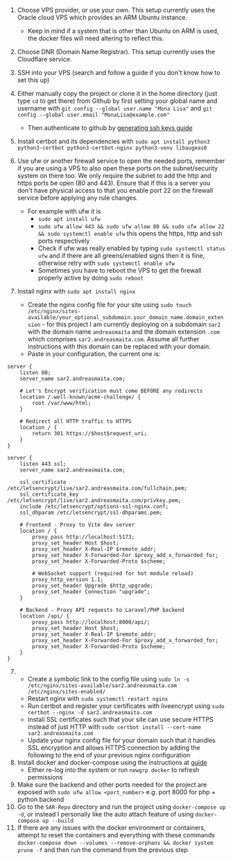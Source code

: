 1. Choose VPS provider, or use your own. This setup currently uses the Oracle cloud VPS which provides an ARM Ubuntu instance.
    - Keep in mind if a system that is other than Ubuntu on ARM is used, the docker files will need altering to reflect this.

2. Choose DNR (Domain Name Registrar). This setup currently uses the Cloudflare service.

3. SSH into your VPS (search and follow a guide if you don't know how to set this up)

4. Either manually copy the project or clone it in the home directory (just type `cd` to get there) from Github by first setting your global name and username with `git config --global user.name "Mona Lisa"` and `git config --global user.email "MonaLisa@example.com"`
    - Then authenticate to github by [generating ssh keys guide](https://docs.github.com/en/authentication/connecting-to-github-with-ssh/adding-a-new-ssh-key-to-your-github-account)
5. Install certbot and its dependencies with `sudo apt install python3 python3-certbot python3-certbot-nginx python3-venv libaugeas0`
6. Use ufw or another firewall service to open the needed ports, remember if you are using a VPS to also open these ports on the subnet/security system on there too. We only require the subnet to add the http and https ports be open (80 and 443). Ensure that if this is a server you don't have physical access to that you enable port 22 on the firewall service before applying any rule changes.
    - For example with ufw it is     
        - `sudo apt install ufw`
        - `sudo ufw allow 443 && sudo ufw allow 80 && sudo ufw allow 22 && sudo systemctl enable ufw` this opens the https, http and ssh ports respectively
        - Check if ufw was really enabled by typing `sudo systemctl status ufw` and if there are all greens/enabled signs then it is fine, otherwise retry with `sudo systemctl enable ufw`
        - Sometimes you have to reboot the VPS to get the firewall properly active by doing `sudo reboot` 
7. Install nginx with `sudo apt install nginx`
    - Create the nginx config file for your site using `sudo touch /etc/nginx/sites-available/your_optional_subdomain.your_domain_name.domain_extension` - for this project I am currently deploying on a subdomain `sar2` with the domain name `andreasmaita` and the domain extension `.com` which comprises `sar2.andreasmaita.com`. Assume all further instructions with this domain can be replaced with your domain.
    - Paste in your configuration, the current one is:
```
server {
    listen 80;
    server_name sar2.andreasmaita.com;
    
    # Let's Encrypt verification must come BEFORE any redirects
    location /.well-known/acme-challenge/ {
        root /var/www/html;
    }

    # Redirect all HTTP traffic to HTTPS
    location / {
        return 301 https://$host$request_uri;
    }
}

server {
    listen 443 ssl;
    server_name sar2.andreasmaita.com;
    
    ssl_certificate /etc/letsencrypt/live/sar2.andreasmaita.com/fullchain.pem;
    ssl_certificate_key /etc/letsencrypt/live/sar2.andreasmaita.com/privkey.pem;
    include /etc/letsencrypt/options-ssl-nginx.conf;
    ssl_dhparam /etc/letsencrypt/ssl-dhparams.pem;
    
    # Frontend - Proxy to Vite dev server
    location / {
        proxy_pass http://localhost:5173;
        proxy_set_header Host $host;
        proxy_set_header X-Real-IP $remote_addr;
        proxy_set_header X-Forwarded-For $proxy_add_x_forwarded_for;
        proxy_set_header X-Forwarded-Proto $scheme;
        
        # WebSocket support (required for hot module reload)
        proxy_http_version 1.1;
        proxy_set_header Upgrade $http_upgrade;
        proxy_set_header Connection "upgrade";
    }

    # Backend - Proxy API requests to Laravel/PHP backend
    location /api/ {
        proxy_pass http://localhost:8000/api/;
        proxy_set_header Host $host;
        proxy_set_header X-Real-IP $remote_addr;
        proxy_set_header X-Forwarded-For $proxy_add_x_forwarded_for;
        proxy_set_header X-Forwarded-Proto $scheme;
    }
}
```
7.
    - Create a symbolic link to the config file using `sudo ln -s /etc/nginx/sites-available/sar2.andreasmaita.com /etc/nginx/sites-enabled/`
    - Restart nginx with `sudo systemctl restart nginx`
    - Run certbot and register your certificates with liveencrypt using `sudo certbot --nginx -d sar2.andreasmaita.com`
    - Install SSL certificates such that your site can use secure HTTPS instead of just HTTP with `sudo certbot install --cert-name sar2.andreasmaita.com`
    - Update your nginx config file for your domain such that it handles SSL encryption and allows HTTPS connection by adding the following to the end of your previous nginx configuration 
8. Install docker and docker-compose using the instructions at [guide](https://medium.com/@piyushkashyap045/comprehensive-guide-installing-docker-and-docker-compose-on-windows-linux-and-macos-a022cf82ac0b)
    - Either re-log into the system or run `newgrp docker` to refresh permissions
9. Make sure the backend and other ports needed for the project are exposed with `sudo ufw allow <port_number>` e.g. port 8000 for php + python backend
10. Go to the `SAR-Repo` directory and run the project using `docker-compose up -d`, or instead I personally like the auto attach feature of using `docker-compose up --build`
11. If there are any issues with the docker environment or containers, attempt to reset the containers and everything with these commands `docker-compose down --volumes --remove-orphans && docker system prune -f` and then run the command from the previous step